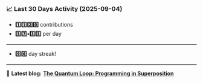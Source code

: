 <!--START_STATS-->
### 📈 Last 30 Days Activity (2025-09-04)  
- **1️⃣1️⃣2️⃣0️⃣** contributions  
- **3️⃣7️⃣•3️⃣3️⃣** per day
---
- **9️⃣6️⃣** day streak!
---
📝 **Latest blog:** [**The Quantum Loop: Programming in Superposition**](https://andriak.com/blog/quantum-loop)
<!--END_STATS-->
